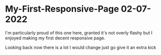 # My-First-Responsive-Page 02-07-2022
I'm particularly proud of this one here, granted it's not overly flashy but I enjoyed making my first decent responsive page. 

Looking back now there is a lot I would change just go give it an extra kick
